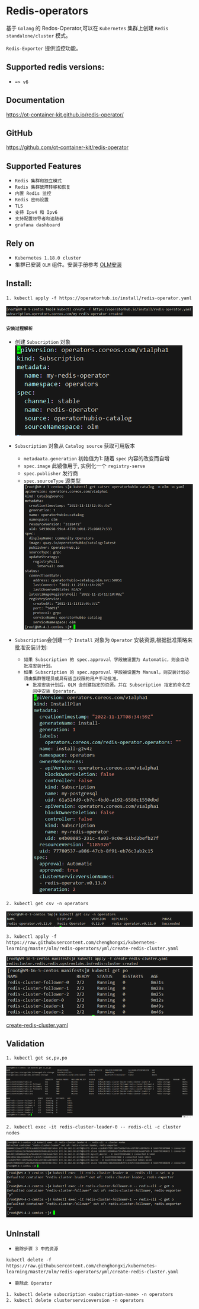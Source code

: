 # Redis-operators
基于 `Golang` 的 Redos-Operator,可以在 `Kubernetes` 集群上创建 `Redis standalone/cluster` 模式。

`Redis-Exporter` 提供监控功能。

## Supported redis versions:
- `=> v6`

## Documentation
https://ot-container-kit.github.io/redis-operator/

## GitHub
https://github.com/ot-container-kit/redis-operator

## Supported Features
- `Redis 集群和独立模式`
- `Redis 集群故障转移和恢复`
- `内置 Redis 监控`
- `Redis 密码设置`
- `TLS`
- `支持 Ipv4 和 Ipv6`
- `支持配置领导者和追随者`
- `grafana dashboard`

## Rely on
- `Kubernetes 1.18.0 cluster`
- 集群已安装 `OLM` 组件。安装手册参考 [OLM安装](../README.md)

## Install:


```shell
1. kubectl apply -f https://operatorhub.io/install/redis-operator.yaml
```
![img](picture/redis-operators.png)

#### `安装过程解析`
- 创建 `Subscription` 对象
![img](picture/redis-operator-yaml.png)

- `Subscription` 对象从 `Catalog source` 获取可用版本
    - `metadaata.generation` 初始值为1:  随着 `spec` 内容的改变而自增
    - `spec.image` 此镜像用于, 实例化一个 `registry-serve`
    - `spec.publisher` 发行商
    - `spec.sourceType` 源类型
![img](picture/catsrc.png)
- `Subscription`会创建一个 `Install` 对象为 `Operator` 安装资源,根据批准策略来批准安装计划:
  - `如果 Subscription 的 spec.approval 字段被设置为 Automatic，则会自动批准安装计划。`
  - `如果 Subscription 的 spec.approval 字段被设置为 Manual，则安装计划必须由集群管理员或具有适当权限的用户手动批准。`
    - `批准安装计划后，OLM 会创建指定的资源，并在 Subscription 指定的命名空间中安装 Operator。`
      ![img](picture/ip-yaml.png)




```shell
2. kubectl get csv -n operators
```
![img](picture/csv.png)

```shell
3. kubectl apply -f https://raw.githubusercontent.com/chenghongxi/kubernetes-learning/master/olm/redis-operators/yml/create-redis-cluster.yaml
```
![img](picture/create-redis-cluster.png)
![img](picture/create-redis-cluster1.png)


[create-redis-cluster.yaml](https://raw.githubusercontent.com/chenghongxi/kubernetes-learning/master/olm/redis-operators/yml/create-redis-cluster.yaml)


## Validation
```shell
1. kubectl get sc,pv,po
```
![img](picture/get-cluster.png)
```text
2. kubectl exec -it redis-cluster-leader-0 -- redis-cli -c cluster nodes
```
![img](picture/cluster-nodes.png)
![img](picture/set.png)


## UnInstall
- `删除步骤 3 中的资源`
```shell
kubectl delete -f https://raw.githubusercontent.com/chenghongxi/kubernetes-learning/master/olm/redis-operators/yml/create-redis-cluster.yaml
```
- `删除此 Operator`
```shell
1. kubectl delete subscription <subscription-name> -n operators
2. kubectl delete clusterserviceversion -n operators
```



